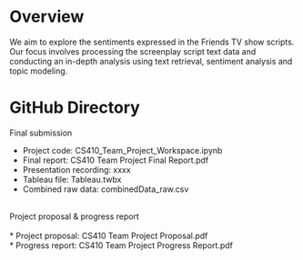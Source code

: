 # Overview<br>
We aim to explore the sentiments expressed in the Friends TV show scripts. Our focus involves processing the screenplay script text data and conducting an in-depth analysis using text retrieval, sentiment analysis and topic modeling.<br>

# GitHub Directory<br>

Final submission<br>
* Project code: CS410_Team_Project_Workspace.ipynb<br>
* Final report: CS410 Team Project Final Report.pdf<br>
* Presentation recording: xxxx<br>
* Tableau file: Tableau.twbx<br>
* Combined raw data: combinedData_raw.csv<br>
<br>
Project proposal & progress report<br>
<br>
* Project proposal: CS410 Team Project Proposal.pdf<br>
* Progress report: CS410 Team Project Progress Report.pdf<br>
